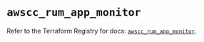 # `awscc_rum_app_monitor`

Refer to the Terraform Registry for docs: [`awscc_rum_app_monitor`](https://registry.terraform.io/providers/hashicorp/awscc/0.70.0/docs/resources/rum_app_monitor).

